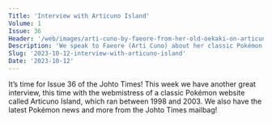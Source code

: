 ```yaml
---
Title: 'Interview with Articuno Island'
Volume: 1
Issue: 36
Header: '/web/images/arti-cuno-by-faeore-from-her-old-oekaki-on-articuno-island.jpeg'
Description: 'We speak to Faeore (Arti Cuno) about her classic Pokémon website: Articuno Island! There''s also the latest Pokémon news, and more from the Johto Times mailbag!'
Slug: '2023-10-12-interview-with-articuno-island'
Date: '2023-10-12'
---
```

It’s time for Issue 36 of the Johto Times! This week we have another great interview, this time with the webmistress of a classic Pokémon website called Articuno Island, which ran between 1998 and 2003. We also have the latest Pokémon news and more from the Johto Times mailbag!